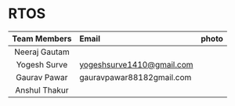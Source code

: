 # RTOS

| Team Members | Email | photo |
|:----:|:---| :---- | 
|Neeraj Gautam|  |  |
|Yogesh Surve| yogeshsurve1410@gmail.com |    |
|Gaurav Pawar| gauravpawar88182gmail.com |     |
|Anshul Thakur|       |     |
